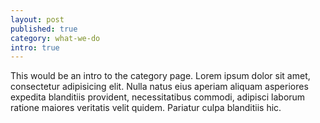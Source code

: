 ```yaml
---
layout: post
published: true
category: what-we-do
intro: true
---
```


This would be an intro to the category page. Lorem ipsum dolor sit amet, consectetur adipisicing elit. Nulla natus eius aperiam aliquam asperiores expedita blanditiis provident, necessitatibus commodi, adipisci laborum ratione maiores veritatis velit quidem. Pariatur culpa blanditiis hic.
